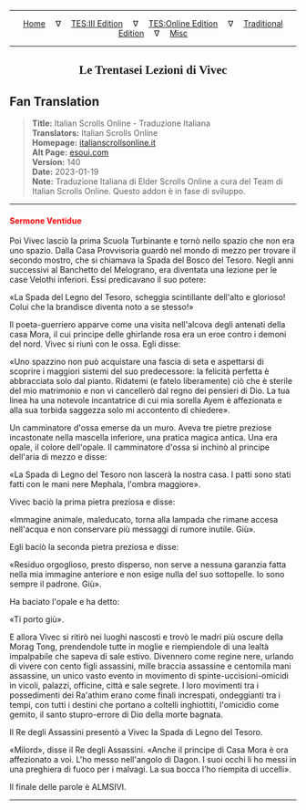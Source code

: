 
---

<!-- Jekyll Page Links -->

<center>
<a href="../../../../../index.html">Home</a>
&emsp;&nabla;&emsp;
<a href="../../../../index-tes3.html">TES:III Edition</a>
&emsp;&nabla;&emsp;
<a href="../../../../index-teso.html">TES:Online Edition</a>
&emsp;&nabla;&emsp;
<a href="../../../../index-traditional.html">Traditional Edition</a>
&emsp;&nabla;&emsp;
<a href="../../../../index-misc.html">Misc</a>
</center>

<!-- Markdown Body Below: -->

---

<center>
<h2><span style="font-family:Georgia">Le Trentasei Lezioni di Vivec</span></h2>
</center>

## Fan Translation

> __Title:__ Italian Scrolls Online - Traduzione Italiana\
> __Translators:__ Italian Scrolls Online\
> __Homepage:__ [italianscrollsonline.it][1]\
> __Alt Page:__ [esoui.com][2]\
> __Version:__ 140\
> __Date:__ 2023-01-19\
> __Note:__ Traduzione Italiana di Elder Scrolls Online a cura del Team di Italian Scrolls Online. Questo addon è in fase di sviluppo.

[1]: http://italianscrollsonline.it/
[2]: https://www.esoui.com/downloads/info2854-ItalianScrollsOnline-TraduzioneItaliana.html

---

#### <span style="color:red">Sermone Ventidue</span>

Poi Vivec lasciò la prima Scuola Turbinante e tornò nello spazio che non era uno spazio. Dalla Casa Provvisoria guardò nel mondo di mezzo per trovare il secondo mostro, che si chiamava la Spada del Bosco del Tesoro. Negli anni successivi al Banchetto del Melograno, era diventata una lezione per le case Velothi inferiori. Essi predicavano il suo potere:

«La Spada del Legno del Tesoro, scheggia scintillante dell'alto e glorioso! Colui che la brandisce diventa noto a se stesso!»

Il poeta-guerriero apparve come una visita nell'alcova degli antenati della casa Mora, il cui principe delle ghirlande rosa era un eroe contro i demoni del nord. Vivec si riunì con le ossa. Egli disse:

«Uno spazzino non può acquistare una fascia di seta e aspettarsi di scoprire i maggiori sistemi del suo predecessore: la felicità perfetta è abbracciata solo dal pianto. Ridatemi (e fatelo liberamente) ciò che è sterile del mio matrimonio e non vi cancellerò dal regno dei pensieri di Dio. La tua linea ha una notevole incantatrice di cui mia sorella Ayem è affezionata e alla sua torbida saggezza solo mi accontento di chiedere».

Un camminatore d'ossa emerse da un muro. Aveva tre pietre preziose incastonate nella mascella inferiore, una pratica magica antica. Una era opale, il colore dell'opale. Il camminatore d'ossa si inchinò al principe dell'aria di mezzo e disse:

«La Spada di Legno del Tesoro non lascerà la nostra casa. I patti sono stati fatti con le mani nere Mephala, l'ombra maggiore».

Vivec baciò la prima pietra preziosa e disse:

«Immagine animale, maleducato, torna alla lampada che rimane accesa nell'acqua e non conservare più messaggi di rumore inutile. Giù».

Egli baciò la seconda pietra preziosa e disse:

«Residuo orgoglioso, presto disperso, non serve a nessuna garanzia fatta nella mia immagine anteriore e non esige nulla del suo sottopelle. Io sono sempre il padrone. Giù».

Ha baciato l'opale e ha detto:

«Ti porto giù».

E allora Vivec si ritirò nei luoghi nascosti e trovò le madri più oscure della Morag Tong, prendendole tutte in moglie e riempiendole di una lealtà impalpabile che sapeva di sale estivo. Divennero come regine nere, urlando di vivere con cento figli assassini, mille braccia assassine e centomila mani assassine, un unico vasto evento in movimento di spinte-uccisioni-omicidi in vicoli, palazzi, officine, città e sale segrete. I loro movimenti tra i possedimenti dei Ra'athim erano come finali increspati, ondeggianti tra i tempi, con tutti i destini che portano a coltelli inghiottiti, l'omicidio come gemito, il santo stupro-errore di Dio della morte bagnata.

Il Re degli Assassini presentò a Vivec la Spada di Legno del Tesoro.

«Milord», disse il Re degli Assassini. «Anche il principe di Casa Mora è ora affezionato a voi. L'ho messo nell'angolo di Dagon. I suoi occhi li ho messi in una preghiera di fuoco per i malvagi. La sua bocca l'ho riempita di uccelli».

Il finale delle parole è ALMSIVI.

---
